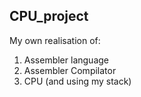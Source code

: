 CPU_project
---
My own realisation of:
1) Assembler language
2) Assembler Compilator
3) CPU
(and using my stack)

